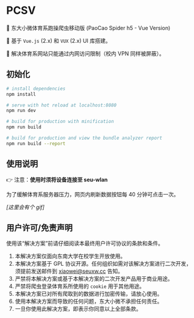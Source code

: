 # PCSV

:information_desk_person: 东大小微体育系跑操爬虫移动版 (PaoCao Spider h5 - Vue Version)

:dancers: 基于 `Vue.js` (2.x) 和 `VUX` (2.x) UI 库搭建。

:wave: 解决体育系网站只能通过内网访问限制（校内 VPN 同样被屏蔽）。

## 初始化

```bash
# install dependencies
npm install

# serve with hot reload at localhost:8080
npm run dev

# build for production with minification
npm run build

# build for production and view the bundle analyzer report
npm run build --report
```

## 使用说明

:point_right: 注意：**使用时须将设备连接至 seu-wlan**

为了缓解体育系服务器压力，网页内刷新数据按钮每 40 分钟可点击一次。

_[这里会有个 gif]_

## 用户许可/免责声明

使用该“解决方案”前请仔细阅读本最终用户许可协议的条款和条件。

1. 本解决方案仅面向东南大学在校学生开放使用。
2. 本解决方案基于 GPL 协议开源。任何组织如需对该解决方案进行二次开发，须提前发送邮件到 [xiaowei@seuxw.cc](xiaowei@seuxw.cc) 告知。
3. 严禁将本解决方案或基于本解决方案的二次开发产品用于商业用途。
4. 严禁将爬虫登录体育系所使用的 `cookie` 用于其他用途。
5. 本解决方案已对所有爬取到的数据进行加密传输，请放心使用。
6. 使用本解决方案而导致的任何问题，东大小微不承担任何责任。
7. 一旦你使用此解决方案，即表示你同意以上全部条款。
